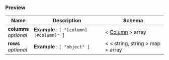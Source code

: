 
<a name="preview"></a>
### Preview

|Name|Description|Schema|
|---|---|---|
|**columns**  <br>*optional*|**Example** : `[ "[column](#column)" ]`|< [Column](Column.md#column) > array|
|**rows**  <br>*optional*|**Example** : `[ "object" ]`|< < string, string > map > array|



